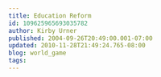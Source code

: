 ```yaml
---
title: Education Reform
id: 109625965693035782
author: Kirby Urner
published: 2004-09-26T20:49:00.001-07:00
updated: 2010-11-28T21:49:24.765-08:00
blog: world_game
tags: 
---
```


